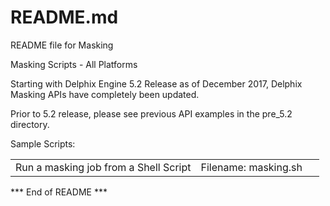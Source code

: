 # README.md

README file for Masking 

Masking Scripts - All Platforms

Starting with Delphix Engine 5.2 Release as of December 2017, Delphix Masking APIs have completely been updated.  

Prior to 5.2 release, please see previous API examples in the pre_5.2 directory.

Sample Scripts:

<table width="100%">
  <tr><td width="60%">Run a masking job from a Shell Script</td><td>Filename: masking.sh</td></tr>
</table>
 

*** End of README ***

